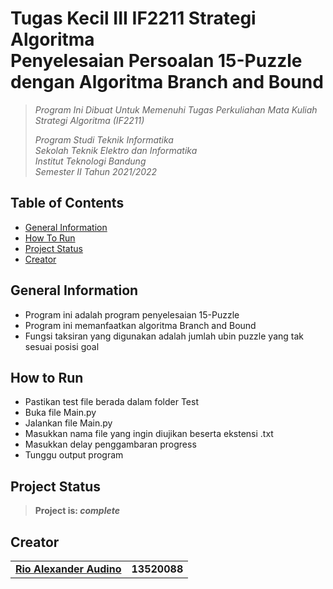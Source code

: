 # Tugas Kecil III IF2211 Strategi Algoritma <br/> Penyelesaian Persoalan 15-Puzzle dengan Algoritma Branch and Bound

> _Program Ini Dibuat Untuk Memenuhi Tugas Perkuliahan Mata Kuliah Strategi Algoritma (IF2211)_ <br/>
>
> _Program Studi Teknik Informatika <br/>
> Sekolah Teknik Elektro dan Informatika <br/>
> Institut Teknologi Bandung <br/>
> Semester II Tahun 2021/2022 <br/>_

## Table of Contents
* [General Information](#general-information)
* [How To Run](#howtorun)
* [Project Status](#project-status)
* [Creator](#creator)

## General Information
- Program ini adalah program penyelesaian 15-Puzzle
- Program ini memanfaatkan algoritma Branch and Bound
- Fungsi taksiran yang digunakan adalah jumlah ubin puzzle yang tak sesuai posisi goal

## How to Run
- Pastikan test file berada dalam folder Test
- Buka file Main.py
- Jalankan file Main.py
- Masukkan nama file yang ingin diujikan beserta ekstensi .txt
- Masukkan delay penggambaran progress
- Tunggu output program

## Project Status
> **Project is: _complete_**

## Creator
<table>
    <tr>
      <td><a href="https://github.com/Audino723"><b>Rio Alexander Audino</b></a></td>
      <td><b>13520088</b></td>
    </tr>
</table>